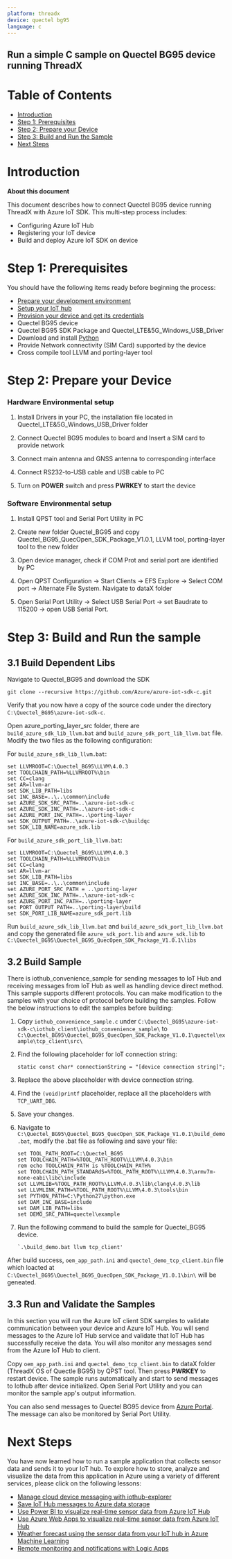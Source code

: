 ```yaml
---
platform: threadx
device: quectel bg95
language: c
---
```


Run a simple C sample on Quectel BG95 device running ThreadX
---

# Table of Contents

-   [Introduction](#Introduction)
-   [Step 1: Prerequisites](#Prerequisites)
-   [Step 2: Prepare your Device](#PrepareDevice)
-   [Step 3: Build and Run the Sample](#Build)
-   [Next Steps](#NextSteps)

<a name="Introduction"></a>
# Introduction

**About this document**

This document describes how to connect Quectel BG95 device running ThreadX with Azure IoT SDK. This multi-step process includes:
-   Configuring Azure IoT Hub
-   Registering your IoT device
-   Build and deploy Azure IoT SDK on device

<a name="Prerequisites"></a>
# Step 1: Prerequisites

You should have the following items ready before beginning the process:

-   [Prepare your development environment][setup-devbox-linux]
-   [Setup your IoT hub][lnk-setup-iot-hub]
-   [Provision your device and get its credentials][lnk-manage-iot-hub]
-   Quectel BG95 device
-   Quectel BG95 SDK Package and Quectel_LTE&5G_Windows_USB_Driver
-   Download and install [Python](https://www.python.org/downloads/)
-   Provide Network connectivity (SIM Card) supported by the device
-   Cross compile tool LLVM and porting-layer tool

<a name="PrepareDevice"></a>
# Step 2: Prepare your Device
### Hardware Environmental setup
1.  Install Drivers in your PC, the installation file located in Quectel_LTE&5G_Windows_USB_Driver folder

2.  Connect Quectel BG95 modules to board and Insert a SIM card to provide network

3.  Connect main antenna and GNSS antenna to corresponding interface

4.  Connect RS232-to-USB cable and USB cable to PC

5.  Turn on **POWER** switch and press **PWRKEY** to start the device

### Software Environmental setup
1.  Install QPST tool and Serial Port Utility in PC

2.  Create new folder Quectel_BG95 and copy Quectel_BG95\_QuecOpen\_SDK\_Package\_V1.0.1, LLVM tool, porting-layer tool to the new folder

3.  Open device manager, check if COM Prot and serial port are identified by PC

4.  Open QPST Configuration -> Start Clients -> EFS Explore -> Select COM port -> Alternate File System. Navigate to dataX folder

5.  Open Serial Port Utility -> Select USB Serial Port -> set Baudrate to 115200 -> open USB Serial Port.

<a name="Build"></a>
# Step 3: Build and Run the sample

## 3.1 Build Dependent Libs

Navigate to Quectel_BG95 and download the SDK

	git clone --recursive https://github.com/Azure/azure-iot-sdk-c.git

Verify that you now have a copy of the source code under the directory `C:\Quectel_BG95\azure-iot-sdk-c`.


Open azure_porting_layer_src folder, there are `build_azure_sdk_lib_llvm.bat` and `build_azure_sdk_port_lib_llvm.bat` file. Modify the two files as the following configuration:

For `build_azure_sdk_lib_llvm.bat`:

	set LLVMROOT=C:\Quectel_BG95\LLVM\4.0.3
	set TOOLCHAIN_PATH=%LLVMROOT%\bin
	set CC=clang
	set AR=llvm-ar
	set SDK_LIB_PATH=libs
	set INC_BASE=..\..\common\include
	set AZURE_SDK_SRC_PATH=..\azure-iot-sdk-c
	set AZURE_SDK_INC_PATH=..\azure-iot-sdk-c
	set AZURE_PORT_INC_PATH=..\porting-layer
	set SDK_OUTPUT_PATH=..\azure-iot-sdk-c\buildqc
	set SDK_LIB_NAME=azure_sdk.lib

For `build_azure_sdk_port_lib_llvm.bat`:

	set LLVMROOT=C:\Quectel_BG95\LLVM\4.0.3
	set TOOLCHAIN_PATH=%LLVMROOT%\bin
	set CC=clang
	set AR=llvm-ar
	set SDK_LIB_PATH=libs
	set INC_BASE=..\..\common\include
	set AZURE_PORT_SRC_PATH = ..\porting-layer
	set AZURE_SDK_INC_PATH=..\azure-iot-sdk-c
	set AZURE_PORT_INC_PATH=..\porting-layer
	set PORT_OUTPUT_PATH=..\porting-layer\build
	set SDK_PORT_LIB_NAME=azure_sdk_port.lib

Run `build_azure_sdk_lib_llvm.bat` and `build_azure_sdk_port_lib_llvm.bat` and copy the generated file `azure_sdk_port.lib` and `azure_sdk.lib` to `C:\Quectel_BG95\Quectel_BG95_QuecOpen_SDK_Package_V1.0.1\libs`

## 3.2 Build Sample

There is iothub_convenience_sample for sending messages to IoT Hub and receiving messages from IoT Hub as well as handling device direct method. This sample supports different protocols. You can make modification to the samples with your choice of protocol before building the samples. Follow the below instructions to edit the samples before building: 

1.  Copy `iothub_convenience_sample.c` under `C:\Quectel_BG95\azure-iot-sdk-c\iothub_client\iothub_convenience_sample\` to `C:\Quectel_BG95\Quectel_BG95_QuecOpen_SDK_Package_V1.0.1\quectel\example\tcp_client\src\`  

2.  Find the following placeholder for IoT connection string:

        static const char* connectionString = "[device connection string]";

3.  Replace the above placeholder with device connection string.
    
4.  Find the `(void)printf` placeholder, replace all the placeholders with `TCP_UART_DBG`.

5.  Save your changes.

6.  Navigate to `C:\Quectel_BG95\Quectel_BG95_QuecOpen_SDK_Package_V1.0.1\build_demo.bat`, modify the .bat file as following and save your file:

		set TOOL_PATH_ROOT=C:\Quectel_BG95
		set TOOLCHAIN_PATH=%TOOL_PATH_ROOT%\LLVM\4.0.3\bin
		rem echo TOOLCHAIN_PATH is %TOOLCHAIN_PATH%
		set TOOLCHAIN_PATH_STANDARdS=%TOOL_PATH_ROOT%\LLVM\4.0.3\armv7m-none-eabi\libc\include
		set LLVMLIB=%TOOL_PATH_ROOT%\LLVM\4.0.3\lib\clang\4.0.3\lib
		set LLVMLINK_PATH=%TOOL_PATH_ROOT%\LLVM\4.0.3\tools\bin
		set PYTHON_PATH=C:\Python27\python.exe
		set DAM_INC_BASE=include
		set DAM_LIB_PATH=libs
		set DEMO_SRC_PATH=quectel\example


7.  Run the following command  to build the sample for Quectel_BG95 device.

		`.\build_demo.bat llvm tcp_client'
	
After build success, `oem_app_path.ini` and `quectel_demo_tcp_client.bin` file which loacted at `C:\Quectel_BG95\Quectel_BG95_QuecOpen_SDK_Package_V1.0.1\bin\` will be geneated.

<a name="Step-3-3-Run"></a>
## 3.3 Run and Validate the Samples

In this section you will run the Azure IoT client SDK samples to validate
communication between your device and Azure IoT Hub. You will send messages to the Azure IoT Hub service and validate that IoT Hub has successfully receive the data. You will also monitor any messages send from the Azure IoT Hub to client.

Copy `oem_app_path.ini` and `quectel_demo_tcp_client.bin` to dataX folder (ThreadX OS of Quectle BG95) by QPST tool. Then press **PWRKEY** to restart device. The sample runs automatically and start to send messages to Iothub after device initialized. Open Serial Port Utility and you can monitor the sample app's output information.

You can also send messages to Quectel BG95 device from [Azure Portal](https://ms.portal.azure.com/#home). The message can also be monitored by Serial Port Utility.

<a name="NextSteps"></a>
# Next Steps

You have now learned how to run a sample application that collects sensor data and sends it to your IoT hub. To explore how to store, analyze and visualize the data from this application in Azure using a variety of different services, please click on the following lessons:

-   [Manage cloud device messaging with iothub-explorer]
-   [Save IoT Hub messages to Azure data storage]
-   [Use Power BI to visualize real-time sensor data from Azure IoT Hub]
-   [Use Azure Web Apps to visualize real-time sensor data from Azure IoT Hub]
-   [Weather forecast using the sensor data from your IoT hub in Azure Machine Learning]
-   [Remote monitoring and notifications with Logic Apps]   

[Manage cloud device messaging with iothub-explorer]: https://docs.microsoft.com/en-us/azure/iot-hub/iot-hub-explorer-cloud-device-messaging
[Save IoT Hub messages to Azure data storage]: https://docs.microsoft.com/en-us/azure/iot-hub/iot-hub-store-data-in-azure-table-storage
[Use Power BI to visualize real-time sensor data from Azure IoT Hub]: https://docs.microsoft.com/en-us/azure/iot-hub/iot-hub-live-data-visualization-in-power-bi
[Use Azure Web Apps to visualize real-time sensor data from Azure IoT Hub]: https://docs.microsoft.com/en-us/azure/iot-hub/iot-hub-live-data-visualization-in-web-apps
[Weather forecast using the sensor data from your IoT hub in Azure Machine Learning]: https://docs.microsoft.com/en-us/azure/iot-hub/iot-hub-weather-forecast-machine-learning
[Remote monitoring and notifications with Logic Apps]: https://docs.microsoft.com/en-us/azure/iot-hub/iot-hub-monitoring-notifications-with-azure-logic-apps
[setup-devbox-linux]: https://github.com/Azure/azure-iot-sdk-c/blob/master/doc/devbox_setup.md
[lnk-setup-iot-hub]: ../setup_iothub.md
[lnk-manage-iot-hub]: ../manage_iot_hub.md
